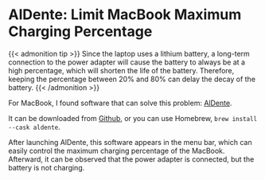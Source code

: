 # AlDente: Limit MacBook Maximum Charging Percentage

{{< admonition tip >}}
Since the laptop uses a lithium battery, a long-term connection to the power adapter will cause the battery to always be at a high percentage, which will shorten the life of the battery. Therefore, keeping the percentage between 20% and 80% can delay the decay of the battery.
{{< /admonition >}}
<!--more-->

For MacBook, I found software that can solve this problem: [AlDente](https://github.com/davidwernhart/AlDente-Charge-Limiter).

It can be downloaded from [Github](https://github.com/davidwernhart/AlDente/releases), or you can use Homebrew, `brew install --cask aldente`.

After launching AlDente, this software appears in the menu bar, which can easily control the maximum charging percentage of the MacBook. Afterward, it can be observed that the power adapter is connected, but the battery is not charging.
